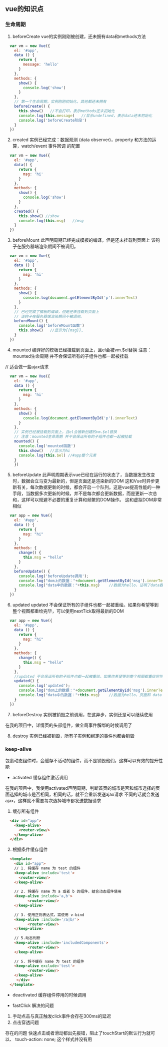 ## vue的知识点

### 生命周期
1. beforeCreate
vue的实例刚刚被创建，还未拥有data和methods方法
```js
  var vm = new Vue({
    el: '#app',
    data () {
      return {
        message: 'hello'
      }
    },
    methods: {
      show() {
        console.log('show')
      }
    },
    // 第一个生命周期，实例刚刚初始化，其他都还未拥有
    beforeCreate() {
      this.show()   //不会打印，表示methods还未初始化
      console.log(this.message)   //显示undefined，表示data还未初始化
      console.log('beforeCreate阶段')
    }
  })
```
2. created
实例已经完成：数据观测 (data observer)，property 和方法的运算，watch/event 事件回调 的配置
```js
  var vm = new Vue({
    el: '#app',
    data() {
      return {
        msg: 'hi'
      }
    },
    methods: {
      show() {
        console.log('show')
      }
    },
    created() {
      this.show() //show
      console.log(this.msg)   //msg
    }
  })
```
3. beforeMount
此声明周期已经完成模板的编译，但是还未挂载到页面上
该钩子在服务器端渲染期间不被调用。
```js
  var vm = new Vue({
    el: '#app',
    data () {
      return {
        msg: 'hi'
      }
    },
    methods: {
      show() {
        console.log(document.getElementById('p').innerText)
      }
    },
    // 已经完成了模板的编译，但是还未挂载到页面上
    // 该钩子在服务器端渲染期间不被调用。
    beforeMount() {
      console.log('beforeMount函数')
      this.show()   //显示为{{msg}},
    }
  })
```
4. mounted
编译好的模板已经挂载到页面上，且el会被vm.$el替换
注意：mounted生命周期 并不会保证所有的子组件也都一起被挂载

//  适合做一些ajax请求
```js
  var vm = new Vue({
    el: '#app',
    data () {
      return {
        msg: 'hi'
      }
    },
    methods: {
      show() {
        console.log(document.getElementById('p').innerText)
      }
    },
    // 实例已经被挂载到页面上，且el会被新创建的vm.$el替换
    // 注意：mounted生命周期 并不会保证所有的子组件也都一起被挂载
    mounted() {
      console.log('mounted函数')
      this.show()   //显示为hi
      console.log(this.$el) //#app整个元素
    }
    })
```
5. beforeUpdate
此声明周期表示vue已经在运行的状态了，当数据发生改变时，数据会立马变为最新的，但是页面还是渲染新的DOM
这和Vue时异步更新有关，每次数据更新的时候，都会开启一个队列。这是vue提高性能的一种手段，当数据多次更新的时候，并不是每次都会更新数据，而是更新一次总和，这样可以规避不必要的重复计算和频繁的DOM操作。
这和虚拟DOM非常相似
```js
  var app = new Vue({
    el: '#app',
    data () {
      return {
        msg: "hi"
      }
    },
    methods: {
      change() {
        this.msg = "hello"
      }
    },
    beforeUpdate() {
      console.log('beforeUpdate调用');
      console.log("dom上的数据："+document.getElementById('msg').innerText)   //取得了hi，还是更新前的数据
      console.log("data中的数据："+this.msg)    //数据为hello，证明了data数据是最新的，页面还未和最新数据同步，适合在更新之前访问现在的DOM
    }
  }) 
```
6. updated
updated 不会保证所有的子组件也都一起被重绘。如果你希望等到整个视图都重绘完毕，可以使用nextTick取得最新的DOM
```js
  var app = new Vue({
    el: '#app',
    data () {
      return {
        msg: "hi"
      }
    },
    methods: {
      change() {
        this.msg = "hello"
      }
    },
    //updated 不会保证所有的子组件也都一起被重绘。如果你希望等到整个视图都重绘完毕，可以使用nextTick取得最新的DOM
    updated() {
      console.log('updated');
      console.log("dom上的数据："+document.getElementById('msg').innerText)   //取得了hello，数据已经完成更新
      console.log("data中的数据："+this.msg)    //数据为hello，页面和 data 数据已经保持同步了，都是最新的。
    }
  }) 
```
7. beforeDestroy
  实例被销毁之前调用，在这异步，实例还是可以继续使用
  
  在我的项目中，详情页的头部组件，做全局事件解绑的时候调用了

8. destroy
  实例已经被销毁，所有子实例和绑定的事件也都会销毁
### keep-alive
包裹动态组件时，会缓存不活动的组件，而不是销毁他们，这样可以有效的提升性能

- activated 缓存组件激活调用

在我的项目中，我使用activated声明周期，判断首页的城市是否和城市选择的页面选择的城市是否相同，相同的话，就不会重新发送ajax请求
不同的话就会发送ajax，这样就不需要每次选择城市都发送数据请求

1. 缓存所有组件
```html
  <div id="app">
    <keep-alive>
      <router-view/>
    </keep-alive>
  </div>
```
2. 根据条件缓存组件
```html
  <template>
    <div id="app">
    // 1. 将缓存 name 为 test 的组件
    <keep-alive include='test'>
      <router-view/>
    </keep-alive>
   	
   	// 2. 将缓存 name 为 a 或者 b 的组件，结合动态组件使用
   	<keep-alive include='a,b'>
     	  <router-view/>
   	</keep-alive>
   	
   	// 3. 使用正则表达式，需使用 v-bind
   	<keep-alive :include='/a|b/'>
     	  <router-view/>
   	</keep-alive>	
   	
   	// 5.动态判断
   	<keep-alive :include='includedComponents'>
     	  <router-view/>
   	</keep-alive>
   	
   	// 5. 将不缓存 name 为 test 的组件
   	<keep-alive exclude='test'>
     	  <router-view/>
   	</keep-alive>
     </div>
  </template>
```

- deactivated 缓存组件停用的时候调用

- fastClick 解决的问题
1. 手动点击与真正触发click事件会存在300ms的延迟
2. 点击穿透问题

存在的问题
快速点击或者滑动都出先报错，阻止了touchStart的默认行为就可以、
touch-action: none; 这个样式并没有用